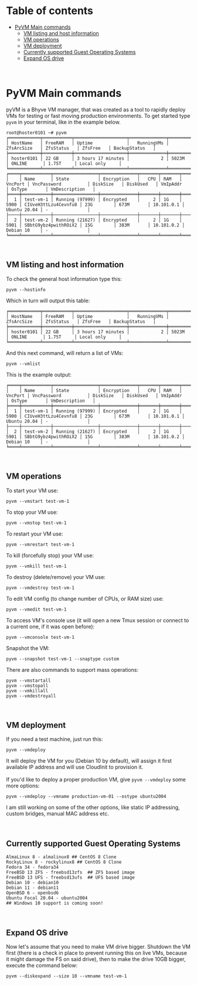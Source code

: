 # Table of contents
- [PyVM Main commands](#pyvm-main-commands)
  * [VM listing and host information](#vm-listing-and-host-information)
  * [VM operations](#vm-operations)
  * [VM deployment](#vm-deployment)
  * [Currently supported Guest Operating Systems](#currently-supported-guest-operating-systems)
  * [Expand OS drive](#expand-os-drive)

<br>

# PyVM Main commands
pyVM is a Bhyve VM manager, that was created as a tool to rapidly deploy VMs for testing or fast moving production environments. To get started type ```pyvm``` in your terminal, like in the example below.
```
root@hoster0101 ~# pyvm
╒════════════╤═══════════╤════════════════════╤══════════════╤══════════════╤═════════════╤═══════════╤════════════════╕
│ HostName   │ FreeRAM   │ Uptime             │   RunningVMs │ ZfsArcSize   │ ZfsStatus   │ ZfsFree   │ BackupStatus   │
╞════════════╪═══════════╪════════════════════╪══════════════╪══════════════╪═════════════╪═══════════╪════════════════╡
│ hoster0101 │ 22 GB     │ 3 hours 17 minutes │            2 │ 5023M        │ ONLINE      │ 1.75T     │ Local only     │
╘════════════╧═══════════╧════════════════════╧══════════════╧══════════════╧═════════════╧═══════════╧════════════════╛
╒════╤═══════════╤═════════════════╤══════════════╤═══════╤═══════╤═══════════╤══════════════════════╤════════════╤════════════╤════════════╤══════════════╤═════════════════╕
│    │ Name      │ State           │ Encryption   │   CPU │ RAM   │   VncPort │ VncPassword          │ DiskSize   │ DiskUsed   │ VmIpAddr   │ OsType       │ VmDescription   │
╞════╪═══════════╪═════════════════╪══════════════╪═══════╪═══════╪═══════════╪══════════════════════╪════════════╪════════════╪════════════╪══════════════╪═════════════════╡
│  1 │ test-vm-1 │ Running (97999) │ Encrypted    │     2 │ 1G    │      5900 │ CIUveH3ttLzu4Cevnfu8 │ 23G        │ 673M       │ 10.101.0.1 │ Ubuntu 20.04 │ -               │
├────┼───────────┼─────────────────┼──────────────┼───────┼───────┼───────────┼──────────────────────┼────────────┼────────────┼────────────┼──────────────┼─────────────────┤
│  2 │ test-vm-2 │ Running (21627) │ Encrypted    │     2 │ 1G    │      5901 │ SBbtG9ybz4pwithROiX2 │ 15G        │ 383M       │ 10.101.0.2 │ Debian 10    │ -               │
╘════╧═══════════╧═════════════════╧══════════════╧═══════╧═══════╧═══════════╧══════════════════════╧════════════╧════════════╧════════════╧══════════════╧═════════════════╛

```

<br>

## VM listing and host information
To check the general host information type this:
```
pyvm --hostinfo
```
Which in turn will output this table:
```
╒════════════╤═══════════╤════════════════════╤══════════════╤══════════════╤═════════════╤═══════════╤════════════════╕
│ HostName   │ FreeRAM   │ Uptime             │   RunningVMs │ ZfsArcSize   │ ZfsStatus   │ ZfsFree   │ BackupStatus   │
╞════════════╪═══════════╪════════════════════╪══════════════╪══════════════╪═════════════╪═══════════╪════════════════╡
│ hoster0101 │ 22 GB     │ 3 hours 17 minutes │            2 │ 5023M        │ ONLINE      │ 1.75T     │ Local only     │
╘════════════╧═══════════╧════════════════════╧══════════════╧══════════════╧═════════════╧═══════════╧════════════════╛
```
And this next command, will return a list of VMs:
```
pyvm --vmlist
```
This is the example output:
```
╒════╤═══════════╤═════════════════╤══════════════╤═══════╤═══════╤═══════════╤══════════════════════╤════════════╤════════════╤════════════╤══════════════╤═════════════════╕
│    │ Name      │ State           │ Encryption   │   CPU │ RAM   │   VncPort │ VncPassword          │ DiskSize   │ DiskUsed   │ VmIpAddr   │ OsType       │ VmDescription   │
╞════╪═══════════╪═════════════════╪══════════════╪═══════╪═══════╪═══════════╪══════════════════════╪════════════╪════════════╪════════════╪══════════════╪═════════════════╡
│  1 │ test-vm-1 │ Running (97999) │ Encrypted    │     2 │ 1G    │      5900 │ CIUveH3ttLzu4Cevnfu8 │ 23G        │ 673M       │ 10.101.0.1 │ Ubuntu 20.04 │ -               │
├────┼───────────┼─────────────────┼──────────────┼───────┼───────┼───────────┼──────────────────────┼────────────┼────────────┼────────────┼──────────────┼─────────────────┤
│  2 │ test-vm-2 │ Running (21627) │ Encrypted    │     2 │ 1G    │      5901 │ SBbtG9ybz4pwithROiX2 │ 15G        │ 383M       │ 10.101.0.2 │ Debian 10    │ -               │
╘════╧═══════════╧═════════════════╧══════════════╧═══════╧═══════╧═══════════╧══════════════════════╧════════════╧════════════╧════════════╧══════════════╧═════════════════╛
```

<br>

## VM operations
To start your VM use:
```
pyvm --vmstart test-vm-1
```
To stop your VM use:
```
pyvm --vmstop test-vm-1
```
To restart your VM use:
```
pyvm --vmrestart test-vm-1
```
To kill (forcefully stop) your VM use:
```
pyvm --vmkill test-vm-1
```
To destroy (delete/remove) your VM use:
```
pyvm --vmdestroy test-vm-1
```
To edit VM config (to change number of CPUs, or RAM size) use:
```
pyvm --vmedit test-vm-1
```
To access VM's console use (it will open a new Tmux session or connect to a current one, if it was open before):
```
pyvm --vmconsole test-vm-1
```
Snapshot the VM:
```
pyvm --snapshot test-vm-1 --snaptype custom
```
There are also commands to support mass operations:
```
pyvm --vmstartall
pyvm --vmstopall
pyvm --vmkillall
pyvm --vmdestroyall
```

<br>

## VM deployment
If you need a test machine, just run this:
```
pyvm --vmdeploy
```
It will deploy the VM for you (Debian 10 by default), will assign it first available IP address and will use CloudInit to provision it.<br><br>
If you'd like to deploy a proper production VM, give ```pyvm --vmdeploy``` some more options:
```
pyvm --vmdeploy --vmname production-vm-01 --ostype ubuntu2004
```
I am still working on some of the other options, like static IP addressing, custom bridges, manual MAC address etc.<br>

<br>

## Currently supported Guest Operating Systems
```
AlmaLinux 8 - almalinux8 ## CentOS 8 Clone
RockyLinux 8 - rockylinux8 ## CentOS 8 Clone
Fedora 34 - fedora34
FreeBSD 13 ZFS - freebsd13zfs  ## ZFS based image
FreeBSD 13 UFS - freebsd13ufs  ## UFS based image
Debian 10 - debian10
Debian 11 - debian11
OpenBSD 6 - openbsd6
Ubuntu Focal 20.04 - ubuntu2004
## Windows 10 support is coming soon!
```

<br>

## Expand OS drive
Now let's assume that you need to make VM drive bigger. Shutdown the VM first (there is a check in place to prevent running this on live VMs, because it might damage the FS on said drive), then to make the drive 10GB bigger, execute the command below:
```
pyvm --diskexpand --size 10 --vmname test-vm-1
```
